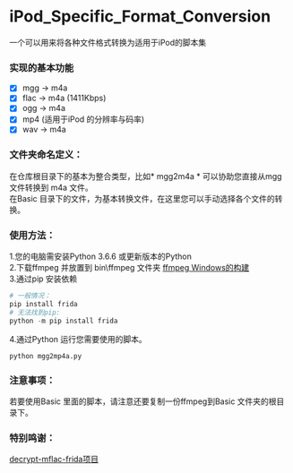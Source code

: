 # iPod_Specific_Format_Conversion
一个可以用来将各种文件格式转换为适用于iPod的脚本集    

### 实现的基本功能   
- [x] mgg -> m4a
- [x] flac -> m4a (1411Kbps)
- [x] ogg -> m4a
- [x] mp4 (适用于iPod 的分辨率与码率)
- [x] wav -> m4a

### 文件夹命名定义：  
在仓库根目录下的基本为整合类型，比如* mgg2m4a * 可以协助您直接从mgg 文件转换到 m4a 文件。   
在Basic 目录下的文件，为基本转换文件，在这里您可以手动选择各个文件的转换。




### 使用方法：  
1.您的电脑需安装Python 3.6.6 或更新版本的Python   
2.下载ffmpeg 并放置到 bin\\ffmpeg 文件夹 [ffmpeg Windows的构建](https://www.gyan.dev/ffmpeg/builds/)     
3.通过pip 安装依赖    
```Python
# 一般情况：
pip install frida
# 无法找到pip:
python -m pip install frida
```
4.通过Python 运行您需要使用的脚本。
```
python mgg2mp4a.py
```

### 注意事项：
若要使用Basic 里面的脚本，请注意还要复制一份ffmpeg到Basic 文件夹的根目录下。  
### 特别鸣谢：
[decrypt-mflac-frida项目](https://github.com/yllhwa/decrypt-mflac-frida)  

